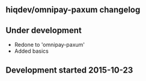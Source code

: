 hiqdev/omnipay-paxum changelog
------------------------------

## Under development

- Redone to 'omnipay-paxum'
- Added basics

## Development started 2015-10-23

